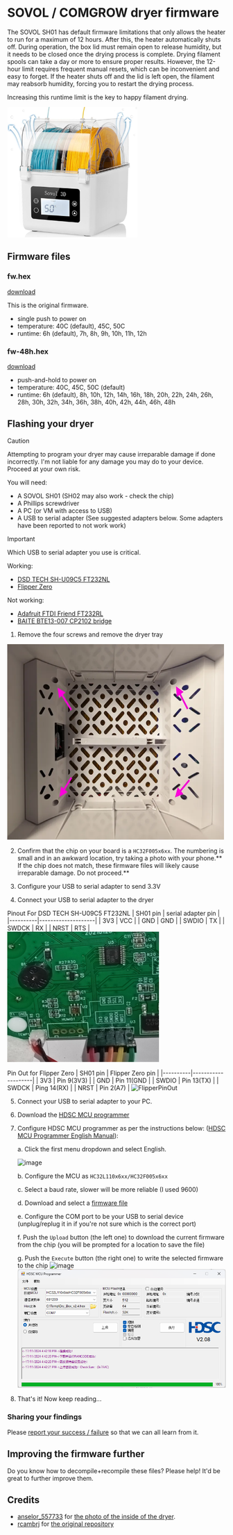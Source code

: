 # SOVOL / COMGROW dryer firmware

The SOVOL SH01 has default firmware limitations that only allows the heater to run for a maximum of 12 hours. After this, the heater automatically shuts off. During operation, the box lid must remain open to release humidity, but it needs to be closed once the drying process is complete.
Drying filament spools can take a day or more to ensure proper results. However, the 12-hour limit requires frequent manual resets, which can be inconvenient and easy to forget. If the heater shuts off and the lid is left open, the filament may reabsorb humidity, forcing you to restart the drying process.

Increasing this runtime limit is the key to happy filament drying.

<img src="./sovol-sh01.jpg" alt="SOVOL SH01" width="300" height="300">

## Firmware files

### fw.hex

[download](./fw.hex)

This is the original firmware.

* single push to power on
* temperature: 40C (default), 45C, 50C
* runtime: 6h (default), 7h, 8h, 9h, 10h, 11h, 12h

### fw-48h.hex

[download](./fw-48h.hex)

* push-and-hold to power on
* temperature: 40C, 45C, 50C (default)
* runtime: 6h (default), 8h, 10h, 12h, 14h, 16h, 18h, 20h, 22h, 24h, 26h, 28h, 30h, 32h, 34h, 36h, 38h, 40h, 42h, 44h, 46h, 48h

## Flashing your dryer

> [!CAUTION]
> Attempting to program your dryer may cause irreparable damage if done incorrectly. I'm not liable for any damage you may do to your device. Proceed at your own risk.

You will need:

* A SOVOL SH01 (SH02 may also work - check the chip)
* A Phillips screwdriver
* A PC (or VM with access to USB)
* A USB to serial adapter (See suggested adapters below. Some adapters have been reported to not work work)

> [!IMPORTANT]
> Which USB to serial adapter you use is critical.
>
> Working:
> * [DSD TECH SH-U09C5 FT232NL](https://a.co/d/hOHlUrl)
> * [Flipper Zero](https://shop.flipperzero.one/)
> 
> Not working:
> * [Adafruit FTDI Friend FT232RL](https://www.adafruit.com/product/284)
> * [BAITE BTE13-007 CP2102 bridge](https://www.taydaelectronics.com/datasheets/files/A-1991.pdf)

1. Remove the four screws and remove the dryer tray

<img src="./tray-screws.webp" alt="4 dryer tray screws" width="500" height="450">

2. Confirm that the chip on your board is a `HC32F005x6xx`. The numbering is small and in an awkward location, try taking a photo with your phone.** If the chip does not match, these firmware files will likely cause irreparable damage. Do not proceed.**

3. Configure your USB to serial adapter to send 3.3V

4. Connect your USB to serial adapter to the dryer

Pinout For DSD TECH SH-U09C5 FT232NL
| SH01 pin | serial adapter pin |
|----------|--------------------|
| 3V3      | VCC                |
| GND      | GND                |
| SWDIO    | TX                 |
| SWDCK    | RX                 |
| NRST     | RTS                |
<img src="./swd-pins.jpg" alt="SWD pins" width="350" height="300">

Pin Out for Flipper Zero
| SH01 pin |  Flipper Zero pin  |
|----------|--------------------|
| 3V3      | Pin 9(3V3)         |
| GND      | Pin 11(GND         |
| SWDIO    | Pin 13(TX)         |
| SWDCK    | Ping 14(RX)        |
| NRST     | Pin 2(A7)          |
<img src="https://github.com/user-attachments/assets/9df75674-4a47-44a4-a4e5-48d0df4259cc" alt="FlipperPinOut" width="250" height="400">

5. Connect your USB to serial adapter to your PC.

6. Download the [HDSC MCU programmer](https://github.com/Xinyuan-LilyGO/T-HC32/blob/main/tools/HDSC%20ISP.zip)

7. Configure HDSC MCU programmer as per the instructions below: ([HDSC MCU Programmer English Manual](./hdsc-mcu-programmer-manual-en.pdf)):

	a. Click the first menu dropdown and select English.

	![image](https://github.com/user-attachments/assets/c3401262-c895-4c6e-a12d-7dba9275eabb)

	b. Configure the MCU as `HC32L110x6xx/HC32F005x6xx`

	c. Select a baud rate, slower will be more reliable (I used 9600)

	d. Download and select a [firmware file](#firmware%20files)

	e. Configure the COM port to be your USB to serial device (unplug/replug it in if you're not sure which is the correct port)

	f. Push the `Upload` button (the left one) to download the current firmware from the chip (you will be prompted for a location to save the file)

 	g. Push the `Execute` button (the right one) to write the selected firmware to the chip
	![image](https://github.com/user-attachments/assets/607346a8-5554-4a23-a255-7bee1ebc0e45)
	![HDSC MCU Programmer](./hdsc-mcu-programmer.png)

9. That's it! Now keep reading...

### Sharing your findings

Please [report your success / failure](https://github.com/rcambrj/sovol-dryer-firmware/discussions/new?category=reports-of-success-failure&title=It+worked+/+didn't+work&body=*+Dryer+brand+%26%20model:%20eg.%20SOVOL%20SH01%0A*%20Chip%20identifier:%20eg%20HC32F005x6xx%0A*%20USB%20to%20serial%20adapter:%20eg.%20DSD%20TECH%20SH-U09C5) so that we can all learn from it.

## Improving the firmware further

Do you know how to decompile+recompile these files? Please help! It'd be great to further improve them.

## Credits
- [anselor_557733](https://www.printables.com/@anselor_557733) for [the photo of the inside of the dryer](https://www.printables.com/model/734639-custom-insert-for-sovol-sh01-comgrow-filament-drye).
- [rcambrj](https://github.com/rcambrj) for [the original repository ](https://github.com/rcambrj/sovol-dryer-firmware)

